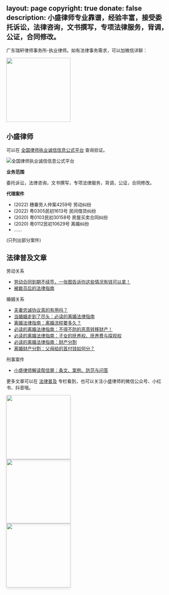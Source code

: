 layout: page
copyright: true
donate: false
description: 小盛律师专业靠谱，经验丰富，接受委托诉讼，法律咨询，文书撰写，专项法律服务，背调，公证，合同修改。
---

广东瑞轩律师事务所-执业律师。如有法律事务需求，可以加微信详聊：

<div style="display: flex; justify-content: space-start;">
 <img src="https://slefboot-1251736664.file.myqcloud.com/20230721_lawer_sheng_wx_small.png" style="height: 200px;">
</div>

## 小盛律师

可以在 [全国律师执业诚信信息公式平台](https://credit.acla.org.cn/) 查询验证。

![全国律师执业诚信信息公式平台](https://slefboot-1251736664.file.myqcloud.com/20230909_lawer_sheng_rui.png)

**业务范围**

委托诉讼，法律咨询，文书撰写，专项法律服务，背调，公证，合同修改。

**代理案件**

- (2022) 穗番劳人仲案4259号 劳动纠纷
- (2022) 粤0305民初1613号 民间借货纠纷
- (2020) 粤0103民初30158号 房屋买卖合同纠纷
- (2020) 粵0112民初10629号 离婚纠纷
- ......

(只列出部分案件)

## 法律普及文章

劳动关系
- [劳动合同到期不续签，一张图告诉你这些情况有钱可以拿！](https://selfboot.cn/2023/08/23/employment_renewal/)
- [被裁员后的法律指南](https://selfboot.cn/2023/06/06/gpt4_lawer_helper/)

婚姻关系

- [夫妻忠诚协议真的有用吗？](https://selfboot.cn/2023/08/21/loyalty-agreement/)
- [当婚姻走到了尽头：必读的离婚法律指南](https://selfboot.cn/2023/07/21/divorce_legal_knowlage/)
- [离婚法律指南：离婚流程要多久？](https://selfboot.cn/2023/08/05/divorce_legal_longtime/)
- [必读的离婚法律指南：不得不防的恶意转移财产！](https://selfboot.cn/2023/09/08/divorce_money_hide/)
- [必读的离婚法律指南：子女的抚养权、抚养费与探视权](https://selfboot.cn/2023/08/13/divorce_legal_children/)
- [必读的离婚法律指南：财产分割](https://selfboot.cn/2023/07/23/divorce_legal_money/)
- [离婚财产分割：父母给的首付钱如何分？](https://selfboot.cn/2023/07/29/divorce_legal_money_parent/)

刑事案件
- [小盛律师解读帮信罪：条文、案例、防范与问答](https://selfboot.cn/2023/08/16/assisting_in_fraud/)

更多文章可以在 [法律普及](https://selfboot.cn/categories/%E6%B3%95%E5%BE%8B%E6%99%AE%E5%8F%8A/) 专栏看到，也可以关注小盛律师的微信公众号、小红书、抖音哦。

<div class="pure-g">
  <div class="pure-u-1 pure-u-md-1-3" style="width: auto;">
    <img src="https://slefboot-1251736664.file.myqcloud.com/20230914_wx_qrcode_2.png" style="height: 200px; margin-right: 10px; box-shadow: 0 4px 8px rgba(0, 0, 0, 0.1);">
  </div>
  <div class="pure-u-1 pure-u-md-1-3" style="width: auto;">
    <img src="https://slefboot-1251736664.file.myqcloud.com/20230914_xhs_qrcode_2.png" style="height: 200px; margin-right: 10px; box-shadow: 0 4px 8px rgba(0, 0, 0, 0.1);">
  </div>
  <div class="pure-u-1 pure-u-md-1-3" style="width: auto;">
    <img src="https://slefboot-1251736664.file.myqcloud.com/20230914_dy_qrcode.png" style="height: 200px; margin-right: 10px; box-shadow: 0 4px 8px rgba(0, 0, 0, 0.1);">
  </div>
</div>
